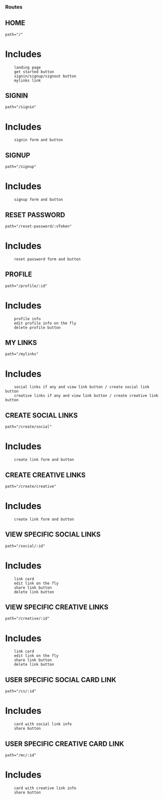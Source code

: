 ### Routes ###

## HOME
    path="/"

  # Includes
        landing page
        get started button
        signin/signup/signout button
        mylinks link

## SIGNIN
    path="/signin"

  # Includes
        signin form and button        

## SIGNUP
    path="/signup"

  # Includes
        signup form and button

## RESET PASSWORD
    path="/reset-password/:vToken"

  # Includes
        reset password form and button

## PROFILE
    path="/profile/:id"

  # Includes
        profile info
        edit profile info on the fly
        delete profile button

## MY LINKS
    path="/mylinks"

  # Includes
        social links if any and view link button / create social link button
        creative links if any and view link button / create creative link button

## CREATE SOCIAL LINKS
    path="/create/social"

  # Includes
        create link form and button

## CREATE CREATIVE LINKS
    path="/create/creative"

  # Includes
        create link form and button

## VIEW SPECIFIC SOCIAL LINKS
    path="/social/:id"

  # Includes
        link card
        edit link on the fly
        share link button
        delete link button

## VIEW SPECIFIC CREATIVE LINKS
    path="/creative/:id"

  # Includes
        link card
        edit link on the fly
        share link button
        delete link button

## USER SPECIFIC SOCIAL CARD LINK
    path="/cs/:id"

  # Includes
        card with social link info
        share button

## USER SPECIFIC CREATIVE CARD LINK
    path="/mc/:id"

  # Includes
        card with creative link info
        share button